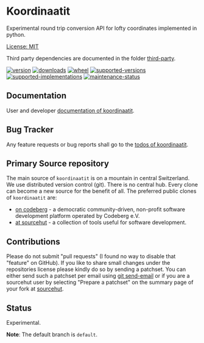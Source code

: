 # Koordinaatit

Experimental round trip conversion API for lofty coordinates implemented in python.

[License: MIT](https://git.sr.ht/~sthagen/koordinaatit/tree/default/item/LICENSE)

Third party dependencies are documented in the folder [third-party](docs/third-party/README.md).

[![version](https://img.shields.io/pypi/v/koordinaatit.svg?style=flat)](https://pypi.python.org/pypi/koordinaatit/)
[![downloads](https://static.pepy.tech/badge/koordinaatit/month)](https://pepy.tech/project/koordinaatit)
[![wheel](https://img.shields.io/pypi/wheel/koordinaatit.svg?style=flat)](https://pypi.python.org/pypi/koordinaatit/)
[![supported-versions](https://img.shields.io/pypi/pyversions/koordinaatit.svg?style=flat)](https://pypi.python.org/pypi/koordinaatit/)
[![supported-implementations](https://img.shields.io/pypi/implementation/koordinaatit.svg?style=flat)](https://pypi.python.org/pypi/koordinaatit/)
[![maintenance-status](https://img.shields.io/github/commit-activity/y/sthagen/koordinaatit.svg?style=flat)](https://git.sr.ht/~sthagen/koordinaatit/log)

## Documentation

User and developer [documentation of koordinaatit](https://codes.dilettant.life/docs/koordinaatit).

## Bug Tracker

Any feature requests or bug reports shall go to the [todos of koordinaatit](https://todo.sr.ht/~sthagen/koordinaatit).

## Primary Source repository

The main source of `koordinaatit` is on a mountain in central Switzerland.
We use distributed version control (git).
There is no central hub.
Every clone can become a new source for the benefit of all.
The preferred public clones of `koordinaatit` are:

* [on codeberg](https://codeberg.org/sthagen/koordinaatit) - a democratic community-driven, non-profit software development platform operated by Codeberg e.V.
* [at sourcehut](https://git.sr.ht/~sthagen/koordinaatit) - a collection of tools useful for software development.

## Contributions

Please do not submit "pull requests" (I found no way to disable that "feature" on GitHub).
If you like to share small changes under the repositories license please kindly do so by sending a patchset.
You can either send such a patchset per email using [git send-email](https://git-send-email.io) or 
if you are a sourcehut user by selecting "Prepare a patchset" on the summary page of your fork at [sourcehut](https://git.sr.ht/).

## Status

Experimental.

**Note**: The default branch is `default`.
